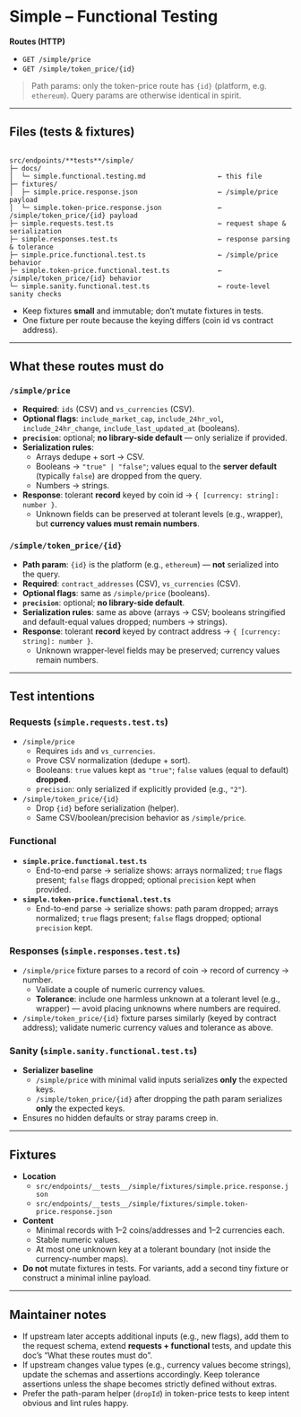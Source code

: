 # Simple – Functional Testing

**Routes (HTTP)**

- `GET /simple/price`
- `GET /simple/token_price/{id}`

> Path params: only the token-price route has `{id}` (platform, e.g. `ethereum`). Query params are otherwise identical in spirit.

---

## Files (tests & fixtures)

```

src/endpoints/**tests**/simple/
├─ docs/
│  └─ simple.functional.testing.md                  ← this file
├─ fixtures/
│  ├─ simple.price.response.json                    ← /simple/price payload
│  └─ simple.token-price.response.json              ← /simple/token_price/{id} payload
├─ simple.requests.test.ts                          ← request shape & serialization
├─ simple.responses.test.ts                         ← response parsing & tolerance
├─ simple.price.functional.test.ts                  ← /simple/price behavior
├─ simple.token-price.functional.test.ts            ← /simple/token_price/{id} behavior
└─ simple.sanity.functional.test.ts                 ← route-level sanity checks

```

- Keep fixtures **small** and immutable; don’t mutate fixtures in tests.
- One fixture per route because the keying differs (coin id vs contract address).

---

## What these routes must do

### `/simple/price`

- **Required**: `ids` (CSV) and `vs_currencies` (CSV).
- **Optional flags**: `include_market_cap`, `include_24hr_vol`, `include_24hr_change`, `include_last_updated_at` (booleans).
- **`precision`**: optional; **no library-side default** — only serialize if provided.
- **Serialization rules**:
  - Arrays dedupe + sort → CSV.
  - Booleans → `"true" | "false"`; values equal to the **server default** (typically `false`) are dropped from the query.
  - Numbers → strings.
- **Response**: tolerant **record** keyed by coin id → `{ [currency: string]: number }`.
  - Unknown fields can be preserved at tolerant levels (e.g., wrapper), but **currency values must remain numbers**.

### `/simple/token_price/{id}`

- **Path param**: `{id}` is the platform (e.g., `ethereum`) — **not** serialized into the query.
- **Required**: `contract_addresses` (CSV), `vs_currencies` (CSV).
- **Optional flags**: same as `/simple/price` (booleans).
- **`precision`**: optional; **no library-side default**.
- **Serialization rules**: same as above (arrays → CSV; booleans stringified and default-equal values dropped; numbers → strings).
- **Response**: tolerant **record** keyed by contract address → `{ [currency: string]: number }`.
  - Unknown wrapper-level fields may be preserved; currency values remain numbers.

---

## Test intentions

### Requests (`simple.requests.test.ts`)

- `/simple/price`
  - Requires `ids` and `vs_currencies`.
  - Prove CSV normalization (dedupe + sort).
  - Booleans: `true` values kept as `"true"`; `false` values (equal to default) **dropped**.
  - `precision`: only serialized if explicitly provided (e.g., `"2"`).
- `/simple/token_price/{id}`
  - Drop `{id}` before serialization (helper).
  - Same CSV/boolean/precision behavior as `/simple/price`.

### Functional

- **`simple.price.functional.test.ts`**
  - End-to-end parse → serialize shows: arrays normalized; `true` flags present; `false` flags dropped; optional `precision` kept when provided.
- **`simple.token-price.functional.test.ts`**
  - End-to-end parse → serialize shows: path param dropped; arrays normalized; `true` flags present; `false` flags dropped; optional `precision` kept.

### Responses (`simple.responses.test.ts`)

- `/simple/price` fixture parses to a record of coin → record of currency → number.
  - Validate a couple of numeric currency values.
  - **Tolerance**: include one harmless unknown at a tolerant level (e.g., wrapper) — avoid placing unknowns where numbers are required.
- `/simple/token_price/{id}` fixture parses similarly (keyed by contract address); validate numeric currency values and tolerance as above.

### Sanity (`simple.sanity.functional.test.ts`)

- **Serializer baseline**
  - `/simple/price` with minimal valid inputs serializes **only** the expected keys.
  - `/simple/token_price/{id}` after dropping the path param serializes **only** the expected keys.
- Ensures no hidden defaults or stray params creep in.

---

## Fixtures

- **Location**
  - `src/endpoints/__tests__/simple/fixtures/simple.price.response.json`
  - `src/endpoints/__tests__/simple/fixtures/simple.token-price.response.json`
- **Content**
  - Minimal records with 1–2 coins/addresses and 1–2 currencies each.
  - Stable numeric values.
  - At most one unknown key at a tolerant boundary (not inside the currency-number maps).
- **Do not** mutate fixtures in tests. For variants, add a second tiny fixture or construct a minimal inline payload.

---

## Maintainer notes

- If upstream later accepts additional inputs (e.g., new flags), add them to the request schema, extend **requests + functional** tests, and update this doc’s “What these routes must do”.
- If upstream changes value types (e.g., currency values become strings), update the schemas and assertions accordingly. Keep tolerance assertions unless the shape becomes strictly defined without extras.
- Prefer the path-param helper (`dropId`) in token-price tests to keep intent obvious and lint rules happy.
